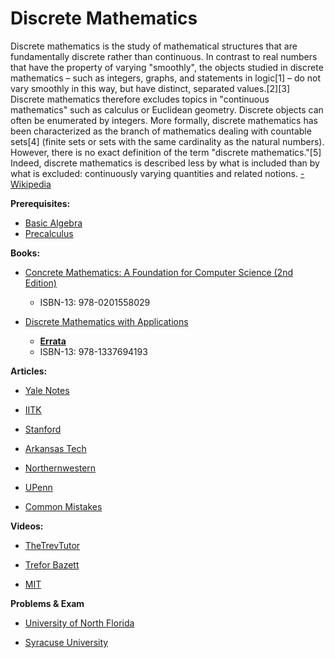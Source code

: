 # Discrete Mathematics

Discrete mathematics is the study of mathematical structures that are fundamentally discrete rather than continuous. In contrast to real numbers that have the property of varying "smoothly", the objects studied in discrete mathematics – such as integers, graphs, and statements in logic[1] – do not vary smoothly in this way, but have distinct, separated values.[2][3] Discrete mathematics therefore excludes topics in "continuous mathematics" such as calculus or Euclidean geometry. Discrete objects can often be enumerated by integers. More formally, discrete mathematics has been characterized as the branch of mathematics dealing with countable sets[4] (finite sets or sets with the same cardinality as the natural numbers). However, there is no exact definition of the term "discrete mathematics."[5] Indeed, discrete mathematics is described less by what is included than by what is excluded: continuously varying quantities and related notions. [- Wikipedia](https://www.wikiwand.com/en/Discrete_mathematics)

**Prerequisites:**

- [Basic Algebra](https://www.reddit.com/r/bibliographies/comments/ajm8wi/basic_algebra/)
- [Precalculus](https://www.reddit.com/r/bibliographies/comments/ajm97d/precalculus/)

**Books:**

* [Concrete Mathematics: A Foundation for Computer Science (2nd Edition)](https://www.amazon.com/Concrete-Mathematics-Foundation-Computer-Science/dp/0201558025)
  * ISBN-13: 978-0201558029  

* [Discrete Mathematics with Applications](https://www.amazon.com/Discrete-Mathematics-Applications-Susanna-Epp-dp-1337694193/dp/1337694193/ref=dp_ob_title_bk) 
  * **[Errata](https://condor.depaul.edu/sepp/DMwA4e.htm)**
  * ISBN-13: 978-1337694193

**Articles:**

* [Yale Notes](http://www.cs.yale.edu/homes/aspnes/classes/202/notes.pdf)

* [IITK](http://home.iitk.ac.in/~arlal/book/mth202.pdf)

* [Stanford](https://web.stanford.edu/class/cs103x/cs103x-notes.pdf)

* [Arkansas Tech](https://faculty.atu.edu/mfinan/main2.pdf)

* [Northernwestern](https://sites.math.northwestern.edu/~mlerma/papers/discrete_mathematics-2005.pdf)

* [UPenn](http://repository.upenn.edu/cgi/viewcontent.cgi?article=1729&context=cis_reports)

* [Common Mistakes](https://courses.cs.washington.edu/courses/cse311/12au/docs/Rosen_SSG_CommonMistakes.pdf)



**Videos:**

* [TheTrevTutor](https://www.youtube.com/playlist?list=PLDDGPdw7e6Ag1EIznZ-m-qXu4XX3A0cIz)

* [Trefor Bazett](https://www.youtube.com/playlist?list=PLHXZ9OQGMqxersk8fUxiUMSIx0DBqsKZS)

* [MIT](https://www.youtube.com/playlist?list=PLB7540DEDD482705B)

**Problems & Exam**

* [University of North Florida](https://www.unf.edu/~wkloster/3100/problems.pdf)

* [Syracuse University](http://www.itk.ilstu.edu/faculty/chungli/DIS300/dis300v1.pdf)

